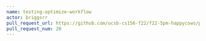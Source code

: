```yaml
---
name: testing-optimize-workflow
actor: briggsrr
pull_request_url: https://github.com/ucsb-cs156-f22/f22-5pm-happycows/pull/20
pull_request_num: 20
---
```

